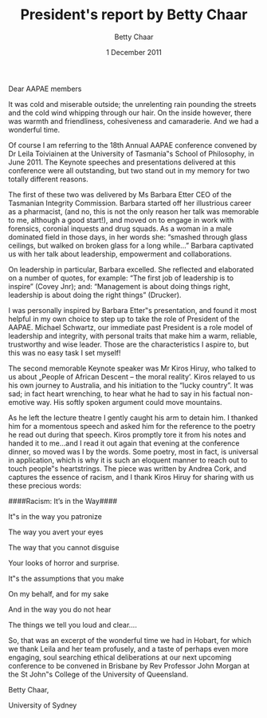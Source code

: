 ﻿---
layout: post
title:  President's report by Betty Chaar
date:   1 December 2011
author: Betty Chaar
categories: australian-ethics
---

Dear AAPAE members

It was cold and miserable outside; the unrelenting rain pounding the streets and the cold wind whipping through our hair. On the inside however, there was warmth and friendliness, cohesiveness and camaraderie. And we had a wonderful time.

Of course I am referring to the 18th Annual AAPAE conference convened by Dr Leila Toiviainen at the University of Tasmania‟s School of Philosophy, in June 2011. The Keynote speeches and presentations delivered at this conference were all outstanding, but two stand out in my memory for two totally different reasons.

The first of these two was delivered by Ms Barbara Etter CEO of the Tasmanian Integrity Commission. Barbara started off her illustrious career as a pharmacist, (and no, this is not the only reason her talk was memorable to me, although a good start!), and moved on to engage in work with forensics, coronial inquests and drug squads. As a woman in a male dominated field in those days, in her words she: “smashed through glass ceilings, but walked on broken glass for a long while…” Barbara captivated us with her talk about leadership, empowerment and collaborations.

On leadership in particular, Barbara excelled. She reflected and elaborated on a number of quotes, for example: “The first job of leadership is to inspire” (Covey Jnr); and: “Management is about doing things right, leadership is about doing the right things” (Drucker).

I was personally inspired by Barbara Etter‟s presentation, and found it most helpful in my own choice to step up to take the role of President of the AAPAE. Michael Schwartz, our immediate past President is a role model of leadership and integrity, with personal traits that make him a warm, reliable, trustworthy and wise leader. Those are the characteristics I aspire to, but this was no easy task I set myself!

The second memorable Keynote speaker was Mr Kiros Hiruy, who talked to us about „People of African Descent – the moral reality’. Kiros relayed to us his own journey to Australia, and his initiation to the “lucky country”. It was sad; in fact heart wrenching, to hear what he had to say in his factual non-emotive way. His softly spoken argument could move mountains.

As he left the lecture theatre I gently caught his arm to detain him. I thanked him for a momentous speech and asked him for the reference to the poetry he read out during that speech. Kiros promptly tore it from his notes and handed it to me…and I read it out again that evening at the conference dinner, so moved was I by the words. Some poetry, most in fact, is universal in application, which is why it is such an eloquent manner to reach out to touch people‟s heartstrings. The piece was written by Andrea Cork, and captures the essence of racism, and I thank Kiros Hiruy for sharing with us these precious words:

####Racism: It’s in the Way####

It‟s in the way you patronize

The way you avert your eyes

The way that you cannot disguise

Your looks of horror and surprise.

It‟s the assumptions that you make

On my behalf, and for my sake

And in the way you do not hear

The things we tell you loud and clear….

So, that was an excerpt of the wonderful time we had in Hobart, for which we thank Leila and her team profusely, and a taste of perhaps even more engaging, soul searching ethical deliberations at our next upcoming conference to be convened in Brisbane by Rev Professor John Morgan at the St John‟s College of the University of Queensland.

Betty Chaar,

University of Sydney
